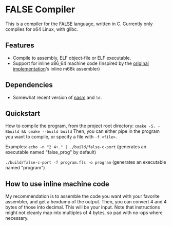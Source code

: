 # FALSE Compiler

This is a compiler for the [FALSE](https://esolangs.org/wiki/FALSE) language, written in C.
Currently only compiles for x64 Linux, with glibc.

## Features

- Compile to assembly, ELF object-file or ELF executable.
- Support for inline x86_64 machine code (Inspired by the [original implementation](https://strlen.com/false-language/)'s inline m68k assembler)

## Dependencies

- Somewhat recent version of [nasm](https://nasm.us/index.php) and `ld`.

## Quickstart

How to compile the program, from the project root directory:
`cmake -S. -Bbuild && cmake --build build`
Then, you can either pipe in the program you want to compile, or specify a file with `-f <file>`.

Examples:
`echo -n "2 4+." | ./build/false-c-port` (generates an executable named "false_prog" by default)

`./build/false-c-port -f program.fls -o program` (generates an executable named "program")

## How to use inline machine code

My recommendation is to assemble the code you want with your favorite assembler, and get a hexdump of the output.
Then, you can convert 4 and 4 bytes of those into decimal. This will be your input.
Note that instructions might not cleanly map into multiples of 4 bytes, so pad with no-ops where necessary.
